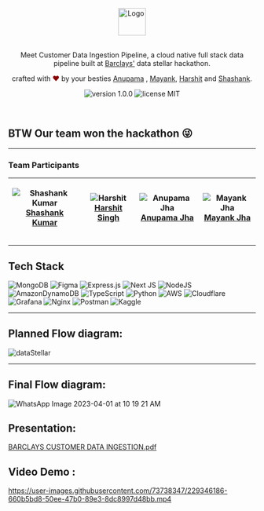 <div align="center">
  <img alt="Logo" src="https://user-images.githubusercontent.com/73738347/229346352-b23fb62e-274d-4d0c-a90b-47efb34c162d.png" height="56" />
</div>


<br>
<p align="center">
Meet Customer Data Ingestion Pipeline, a cloud native full stack data pipeline built at <a href="https://barclays.com/">Barclays'</a> data stellar hackathon.
</p>
<p align="center">
crafted with <span style="color: #8b0000;">&hearts;</span> by your besties <a href="https://github.com/jhaanupama">Anupama</a> , <a href="https://github.com/mayank1611">Mayank</a>, <a href="https://github.com/whiletrueee">Harshit</a> and <a href="https://github.com/shawshankkumar">Shashank</a>.
</p>
<p align="center">
    <img src="https://img.shields.io/badge/version-1.0.0-yellowgreen" alt="version 1.0.0"/>
    <img src="https://img.shields.io/badge/license-MIT-brightgreen" alt="license MIT"/>
</p>
<br>


## BTW Our team won the hackathon 😜 

**************************

### Team Participants


| <p align="center">![Shashank Kumar](https://github.com/shawshankkumar.png?size=128)<br>[Shashank Kumar](https://github.com/shawshankkumar)</p> | <p align="center">![Harshit](https://github.com/whiletrueee.png?size=128)<br>[Harshit Singh](https://github.com/whiletrueee)</p> | <p align="center">![Anupama Jha](https://github.com/jhaanupama.png?size=128)<br>[Anupama Jha](https://www.linkedin.com/in/anupama-jha-523bb2207/)</p> | <p align="center">![Mayank Jha](https://github.com/mayank1611.png?size=128)<br>[Mayank Jha](https://www.linkedin.com/in/mayank1611/)</p> |
| -------------------------------------------------------------------------------------------------------------------------------- | ------------------------------------------------------------------------------------------------------------------------------------------------------ | ------------------------------------------------------------------------------------------------------------------------------------------------------ |  ------------------------------------------------------------------------------------------------------------------------------------------------------ | 


**************************

## Tech Stack

![MongoDB](https://img.shields.io/badge/MongoDB-%234ea94b.svg?style=for-the-badge&logo=mongodb&logoColor=white)
![Figma](https://img.shields.io/badge/figma-%23F24E1E.svg?style=for-the-badge&logo=figma&logoColor=white)
![Express.js](https://img.shields.io/badge/express.js-%23404d59.svg?style=for-the-badge&logo=express&logoColor=%2361DAFB)
![Next JS](https://img.shields.io/badge/Next-black?style=for-the-badge&logo=next.js&logoColor=white)
![NodeJS](https://img.shields.io/badge/node.js-6DA55F?style=for-the-badge&logo=node.js&logoColor=white)
![AmazonDynamoDB](https://img.shields.io/badge/Amazon%20DynamoDB-4053D6?style=for-the-badge&logo=Amazon%20DynamoDB&logoColor=white)
![TypeScript](https://img.shields.io/badge/typescript-%23007ACC.svg?style=for-the-badge&logo=typescript&logoColor=white)
![Python](https://img.shields.io/badge/python-3670A0?style=for-the-badge&logo=python&logoColor=ffdd54)
![AWS](https://img.shields.io/badge/AWS-%23FF9900.svg?style=for-the-badge&logo=amazon-aws&logoColor=white)
![Cloudflare](https://img.shields.io/badge/Cloudflare-F38020?style=for-the-badge&logo=Cloudflare&logoColor=white)
![Grafana](https://img.shields.io/badge/grafana-%23F46800.svg?style=for-the-badge&logo=grafana&logoColor=white)
![Nginx](https://img.shields.io/badge/nginx-%23009639.svg?style=for-the-badge&logo=nginx&logoColor=white)
![Postman](https://img.shields.io/badge/Postman-FF6C37?style=for-the-badge&logo=postman&logoColor=white)
![Kaggle](https://img.shields.io/badge/Kaggle-035a7d?style=for-the-badge&logo=kaggle&logoColor=white)
**************************

## Planned Flow diagram:

![dataStellar](https://user-images.githubusercontent.com/73738347/229346933-68070c6d-f443-445f-8a45-38049e167ff7.png)


**************************

## Final Flow diagram:

![WhatsApp Image 2023-04-01 at 10 19 21 AM](https://user-images.githubusercontent.com/74819565/229266716-fecb8552-9973-4253-87fb-9d9224c60ebb.jpeg)

## Presentation: 

[BARCLAYS CUSTOMER DATA INGESTION.pdf](https://github.com/shawshankkumar/barclays-cloud/files/11131759/BARCLAYS.CUSTOMER.DATA.INGESTION.pdf)

## Video Demo :

https://user-images.githubusercontent.com/73738347/229346186-660b5bd8-50ee-47b0-89e3-8dc8997d48bb.mp4
